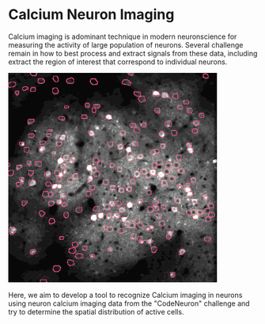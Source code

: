 # Calcium Neuron Imaging 

Calcium imaging is adominant technique in modern neuronscience for measuring the activity of large population of neurons. Several challenge remain in how to best process and extract signals from these data, including extract the region of interest that correspond to individual neurons. 

![neuron of interest](/images/schema_image.gif)

Here, we aim to develop a tool to recognize Calcium imaging in neurons using neuron calcium imaging data from the "CodeNeuron" challenge and try to determine the spatial distribution of active cells.


